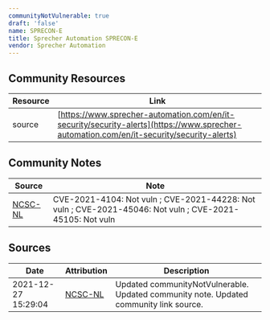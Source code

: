 ```yaml
---
communityNotVulnerable: true
draft: 'false'
name: SPRECON-E
title: Sprecher Automation SPRECON-E
vendor: Sprecher Automation
---
```



## Community Resources
| Resource | Link |
| --- | --- |
| source | [https://www.sprecher-automation.com/en/it-security/security-alerts](https://www.sprecher-automation.com/en/it-security/security-alerts) |

## Community Notes
| Source | Note |
| --- | --- |
| [NCSC-NL](https://github.com/NCSC-NL/log4shell/blob/main/software/README.md) | CVE-2021-4104: Not vuln ; CVE-2021-44228: Not vuln ; CVE-2021-45046: Not vuln ; CVE-2021-45105: Not vuln </ul> |

## Sources
| Date | Attribution | Description |
| --- | --- | --- |
| 2021-12-27 15:29:04 | [NCSC-NL](https://github.com/NCSC-NL/log4shell/blob/main/software/README.md) | Updated communityNotVulnerable. Updated community note. Updated community link source.  |
